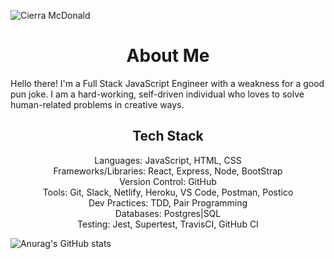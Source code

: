 
![Cierra McDonald](https://user-images.githubusercontent.com/74944576/117220990-3c7a3c00-adbd-11eb-80bf-9fcb8cbac70b.png)

<h1 align="center">About Me</h1>
Hello there! I'm a Full Stack JavaScript Engineer with a weakness for a good pun joke.  I am a hard-working, self-driven individual who loves to solve human-related problems in creative ways.  


<h2 align="center">Tech Stack </h2>

<p align="center">
Languages: JavaScript, HTML, CSS
<br/>
Frameworks/Libraries: React, Express, Node, BootStrap<br/>
Version Control: GitHub<br/>
Tools: Git, Slack, Netlify, Heroku, VS Code, Postman, Postico<br/>
Dev Practices: TDD, Pair Programming<br/>
Databases: Postgres|SQL<br/>
Testing: Jest, Supertest, TravisCI, GitHub CI<br/>
</p>

<!--
**Cierra-McDonald/Cierra-McDonald** is a ✨ _special_ ✨ repository because its `README.md` (this file) appears on your GitHub profile.

Here are some ideas to get you started:

- 🔭 I’m currently working on ...
- 🌱 I’m currently learning ...
- 👯 I’m looking to collaborate on ...
- 🤔 I’m looking for help with ...
- 💬 Ask me about ...
- 📫 How to reach me: ...
- 😄 Pronouns: ...
- ⚡ Fun fact: ...
-->

![Anurag's GitHub stats](https://github-readme-stats.vercel.app/api?username=Cierra-McDonald&theme=onedark_icons=true)



